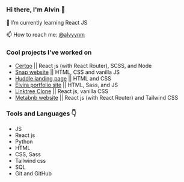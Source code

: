 ### Hi there, I'm Alvin 👋

🌱 I’m currently learning React JS

📫 How to reach me: [@alvyynm](https://twitter.com/alvyynm)

### Cool projects I've worked on

- [Certgo](https://certgo.app) || React js (with React Router), SCSS, and Node
- [Snap website](https://alvyynm.github.io/snap-website/) || HTML, CSS and vanilla JS
- [Huddle landing page](https://alvyynm.github.io/huddle-landing-page/) || HTML and CSS
- [Elvira portfolio site](https://whimsical-bunny-f4ba8c.netlify.app) || HTML, Sass, and JS
- [Linktree Clone](https://timely-lokum-ac4488.netlify.app/) || React js, vanilla CSS
- [Metabnb website](https://sweet-eclair-8b9ab0.netlify.app/) || React js (with React Router) and Tailwind CSS

### Tools and Languages 👇
- JS
- React js
- Python
- HTML
- CSS, Sass
- Tailwind css
- SQL
- Git and GitHub

<!--
**alvyynm/alvyynm** is a ✨ _special_ ✨ repository because its `README.md` (this file) appears on your GitHub profile.

Here are some ideas to get you started:

- 🔭 I’m currently working on ...
- 🌱 I’m currently learning Frontend development
- 👯 I’m looking to collaborate on ...
- 🤔 I’m looking for help with ...
- 💬 Ask me about ...
- 📫 How to reach me: ...
- 😄 Pronouns: ...
- ⚡ Fun fact: ...
-->
